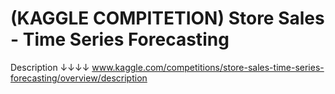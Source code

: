 # (KAGGLE COMPITETION) Store Sales - Time Series Forecasting

Description ↓↓↓↓
www.kaggle.com/competitions/store-sales-time-series-forecasting/overview/description
